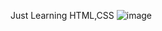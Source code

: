 Just Learning HTML,CSS
![image](https://user-images.githubusercontent.com/61690911/224632875-cfbbb450-0af7-4e47-87d0-7c66d40a56d6.png)
